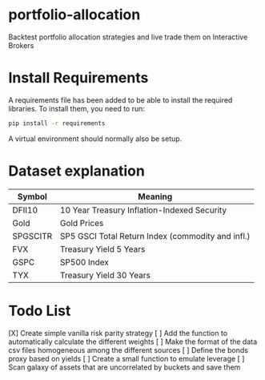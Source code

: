 # portfolio-allocation
Backtest portfolio allocation strategies and live trade them on Interactive Brokers  

# Install Requirements

A requirements file has been added to be able to install the required libraries. To install them, you need to run:

```bash
pip install -r requirements
```

A virtual environment should normally also be setup.


# Dataset explanation

| Symbol  |                  Meaning                            |
|---------|-----------------------------------------------------|
| DFII10  |     10 Year Treasury Inflation-Indexed Security     |
|  Gold   |               Gold Prices                           |
|SPGSCITR |  SP5 GSCI Total Return Index (commodity and infl.)  |
|  FVX    |          Treasury Yield 5 Years                     |
|  GSPC   |               SP500 Index                           |
|  TYX    |          Treasury Yield 30 Years                    |


# Todo List

[X] Create simple vanilla risk parity strategy
[ ] Add the function to automatically calculate the different weights
[ ] Make the format of the data csv files homogeneous among the different sources
[ ] Define the bonds proxy based on yields
[ ] Create a small function to emulate leverage
[ ] Scan galaxy of assets that are uncorrelated by buckets and save them


